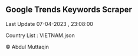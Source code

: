 

## Google Trends Keywords Scraper 
 
Last Update 07-04-2023 , 23:08:00

Country List :
VIETNAM.json



© Abdul Muttaqin 
